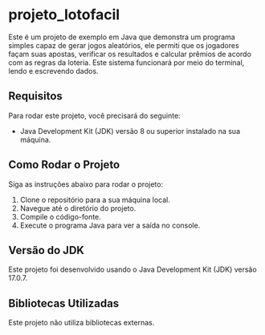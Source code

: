 # projeto_lotofacil

Este é um projeto de exemplo em Java que demonstra um programa simples capaz de gerar jogos aleatórios, ele permiti que os jogadores façam
suas apostas, verificar os resultados e calcular prêmios de acordo com as regras da loteria. Este
sistema funcionará por meio do terminal, lendo e escrevendo dados.

## Requisitos

Para rodar este projeto, você precisará do seguinte:

- Java Development Kit (JDK) versão 8 ou superior instalado na sua máquina.

## Como Rodar o Projeto

Siga as instruções abaixo para rodar o projeto:

1. Clone o repositório para a sua máquina local.
2. Navegue até o diretório do projeto.
3. Compile o código-fonte.
4. Execute o programa Java para ver a saída no console.

## Versão do JDK

Este projeto foi desenvolvido usando o Java Development Kit (JDK) versão 17.0.7.

## Bibliotecas Utilizadas

Este projeto não utiliza bibliotecas externas.
